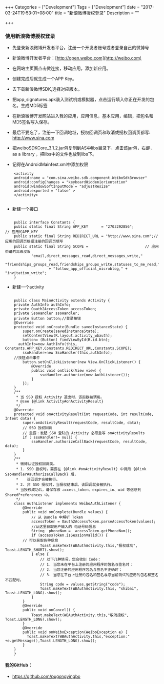 +++
Categories = ["Development"]
Tags = ["Development"]
date = "2017-03-24T19:53:01+08:00"
title = "新浪微博授权登录"
Description = ""

+++

### 使用新浪微博授权登录

* 先登录新浪微博开发者平台，注册一个开发者账号或者登录自己的微博号

* 新浪微博开发者平台：[http://open.weibo.com](http://weibo.com) 

* 在网站主页面点击微连接，移动应用，添加新应用。

* 创建完成后就生成一个APP Key。

* 去下载新浪微博SDK,选择对应版本。

* 把app_signatures.apk装入测试机或模拟器，点击运行填入你正在开发的包名，生成MD5标签

* 在新浪微博开发网站进入我的应用，应用信息，基本应用，编辑，把包名和MD5签名写入保存。

* 最后不要忘了，注册一下回调地址，授权回调页和取消或授权回调页都写: http://www.sina.com

* 把weiboSDKCore_3.1.2.jar包复制到AS中libs目录下，点击该jar包，右键，as a library ，把libs中的文件也放到libs下。

* 记得在AndroidMainfest.xml中添加权限

```
    <activity
    android:name = "com.sina.weibo.sdk.component.WeiboSdkBrowser"
    android:configChanges = "keyboardHidden|orientation"
    android:windowSoftInputMode = "adjustResize"
    android:exported = "false" >
    </activity>
    
```

* 新建一个接口

```

    public interface Constants {
    public static final String APP_KEY      = "2703292856";          // 应用的APP_KEY
    public static final String REDIRECT_URL = "http://www.sina.com";// 应用的回调页根据注册的回调页填写
    public static final String SCOPE =                          // 应用申请的高级权限
            "email,direct_messages_read,direct_messages_write,"
                    + "friendships_groups_read,friendships_groups_write,statuses_to_me_read,"
                    + "follow_app_official_microblog," + "invitation_write";
    }

```

* 新建一个activity

```

    public class MainActivity extends Activity {
    private AuthInfo authInfo;
    private Oauth2AccessToken accessToken;
    private SsoHandler ssoHandler;
    private Button button;//登录按钮
    @Override
    protected void onCreate(Bundle savedInstanceState) {
        super.onCreate(savedInstanceState);
        setContentView(R.layout.activity_wbauth);
        button= (Button) findViewById(R.id.btn);
      authInfo=new AuthInfo(this, Constants.APP_KEY,Constants.REDIRECT_URL,Constants.SCOPE);
        ssoHandler=new SsoHandler(this,authInfo);
    //按钮点击事件
        button.setOnClickListener(new View.OnClickListener() {
            @Override
            public void onClick(View view) {
                ssoHandler.authorize(new AuthListener());
            }
        });
    }
    /**
     * 当 SSO 授权 Activity 退出时，该函数被调用。
     * @see {@link Activity#onActivityResult}
     */
    @Override
    protected void onActivityResult(int requestCode, int resultCode, Intent data) {
        super.onActivityResult(requestCode, resultCode, data);
        // SSO 授权回调
        // 重要：发起 SSO 登陆的 Activity 必须重写 onActivityResults
        if ( ssoHandler!= null) {
            ssoHandler.authorizeCallBack(requestCode, resultCode, data);
        }
    }
    /**
     * 微博认证授权回调类。
     * 1. SSO 授权时，需要在 {@link #onActivityResult} 中调用 {@link SsoHandler#authorizeCallBack} 后，
     *    该回调才会被执行。
     * 2. 非 SSO 授权时，当授权结束后，该回调就会被执行。
     * 当授权成功后，请保存该 access_token、expires_in、uid 等信息到 SharedPreferences 中。
     */
    class AuthListener implements WeiboAuthListener {
        @Override
        public void onComplete(Bundle values) {
            // 从 Bundle 中解析 Token
            accessToken = Oauth2AccessToken.parseAccessToken(values);
            //从这里获取用户输入的 电话号码信息
            String  phoneNum =  accessToken.getPhoneNum();
            if (accessToken.isSessionValid()) {
        // 可以获取各种信息
                Toast.makeText(WBAuthActivity.this,"授权成功", Toast.LENGTH_SHORT).show();
            } else {
                // 以下几种情况，您会收到 Code：
                // 1. 当您未在平台上注册的应用程序的包名与签名时；
                // 2. 当您注册的应用程序包名与签名不正确时；
                // 3. 当您在平台上注册的包名和签名与您当前测试的应用的包名和签名不匹配时。
                String code = values.getString("code");
                Toast.makeText(WBAuthActivity.this, "shibai", Toast.LENGTH_LONG).show();
            }
        }
        @Override
        public void onCancel() {
            Toast.makeText(WBAuthActivity.this,"取消授权", Toast.LENGTH_LONG).show();
        }
        @Override
        public void onWeiboException(WeiboException e) {
          Toast.makeText(WBAuthActivity.this,"exception:" +e.getMessage(),Toast.LENGTH_LONG).show();
        }
    }
    }
```

#### 我的GitHub：

* https://github.com/pugongyingbo